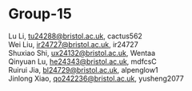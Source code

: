 # Group-15
Lu Li, tu24288@bristol.ac.uk, cactus562   
Wei Liu, ir24727@bristol.ac.uk, ir24727   
Shuxiao Shi, ux24132@bristol.ac.uk, Wentaa  
Qinyuan Lu, he24343@bristol.ac.uk, mdfcsC  
Ruirui Jia, bl24729@bristol.ac.uk, alpenglow1  
Jinlong Xiao, qo242236@bristol.ac.uk, yusheng2077  